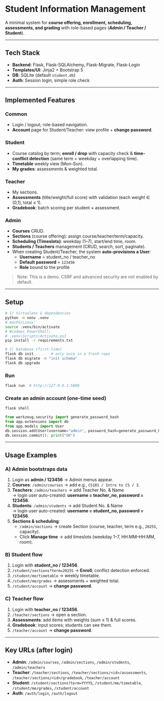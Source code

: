 # Student Information Management

A minimal system for **course offering, enrollment, scheduling, assessments, and grading** with role-based pages (**Admin / Teacher / Student**).

---

## Tech Stack
- **Backend**: Flask, Flask-SQLAlchemy, Flask-Migrate, Flask-Login
- **Templates/UI**: Jinja2 + Bootstrap 5
- **DB**: SQLite (default `student.db`)
- **Auth**: Session login, simple role check

---

## Implemented Features

### Common
- Login / logout; role-based navigation.
- **Account** page for Student/Teacher: view profile + **change password**.

### Student
- Course catalog by term; **enroll / drop** with capacity check & **time-conflict detection** (same term + weekday + overlapping time).
- **Timetable** weekly view (Mon–Sun).
- **My grades**: assessments & weighted total.

### Teacher
- My sections.
- **Assessments** (title/weight/full score) with validation (each weight ∈ (0,1], total ≤ 1).
- **Gradebook**: batch scoring per student × assessment.

### Admin
- **Courses** CRUD.
- **Sections** (course offering): assign course/teacher/term/capacity.
- **Scheduling (Timeslots)**: weekday (1–7), start/end time, room.
- **Students / Teachers** management (CRUD, search, sort, paginate).
- When creating Student/Teacher, the system **auto-provisions a User**:
  - **Username** = student_no / teacher_no
  - **Default password** = `123456`
  - **Role** bound to the profile

> Note: This is a demo. CSRF and advanced security are not enabled by default.

---

## Setup

```bash
# 1) Virtualenv & dependencies
python -m venv .venv
# macOS/Linux:
source .venv/bin/activate
# Windows PowerShell:
# .venv\Scripts\Activate.ps1
pip install -r requirements.txt

# 2) Database (first-time)
flask db init        # only once in a fresh repo
flask db migrate -m "init schema"
flask db upgrade
```

### Run
```bash
flask run  # http://127.0.0.1:5000
```

### Create an admin account (one-time seed)
```bash
flask shell
```
```python
from werkzeug.security import generate_password_hash
from app.extensions import db
from app.models import User
db.session.add(User(username="admin", password_hash=generate_password_hash("123456"), role="admin"))
db.session.commit(); print("OK")
```

---

## Usage Examples

### A) Admin bootstraps data
1. Login as **admin / 123456** → Admin menus appear.
2. **Courses**: `/admin/courses` → add e.g., `CS101 / Intro to CS / 3`.
3. **Teachers**: `/admin/teachers` → add Teacher No. & Name  
   → login user auto-created: **username = teacher_no, password = 123456**.
4. **Students**: `/admin/students` → add Student No. & Name  
   → login user auto-created: **username = student_no, password = 123456**.
5. **Sections & scheduling**:  
   - `/admin/sections` → create Section (course, teacher, term e.g., `2025S`, capacity).  
   - Click **Manage time** → add timeslots (weekday 1–7, HH:MM–HH:MM, room).

### B) Student flow
1. Login with **student_no / 123456**.
2. `/student/sections?term=2025S` → **Enroll**; conflict detection enforced.
3. `/student/me/timetable` → weekly timetable.
4. `/student/me/grades` → assessments + weighted total.
5. `/student/account` → **change password**.

### C) Teacher flow
1. Login with **teacher_no / 123456**.
2. `/teacher/sections` → open a section.
3. **Assessments**: add items with weights (sum ≤ 1) & full scores.
4. **Gradebook**: input scores; students can see them.
5. `/teacher/account` → **change password**.

---

## Key URLs (after login)
- **Admin**: `/admin/courses`, `/admin/sections`, `/admin/students`, `/admin/teachers`
- **Teacher**: `/teacher/sections`, `/teacher/sections/<id>/assessments`, `/teacher/sections/<id>/gradebook`, `/teacher/account`
- **Student**: `/student/sections?term=YYYYS`, `/student/me/timetable`, `/student/me/grades`, `/student/account`
- **Auth**: `/auth/login`, `/auth/logout`
